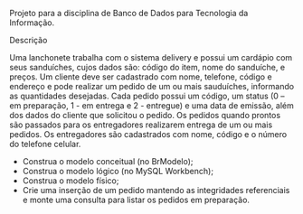 Projeto para a disciplina de Banco de Dados para Tecnologia da Informação.


Descrição

Uma lanchonete trabalha com o sistema delivery e possui um cardápio com seus sanduíches, cujos dados são: código do item, nome do sanduíche, e preços. Um cliente deve ser cadastrado com nome, telefone, código e endereço e pode realizar um pedido de um ou mais sauduíches, informando as quantidades desejadas. Cada pedido possui um código, um status (0 – em preparação, 1 - em entrega e 2 - entregue) e uma data de emissão, além dos dados do cliente que solicitou o pedido. Os pedidos quando prontos são passados para os entregadores realizarem entrega de um ou mais pedidos. Os entregadores são cadastrados com nome, código e o número do telefone celular.

- Construa o modelo conceitual (no BrModelo);
- Construa o modelo lógico (no MySQL Workbench);
- Construa o modelo físico;
- Crie uma inserção de um pedido mantendo as integridades referenciais e monte uma consulta para listar os pedidos em preparação.